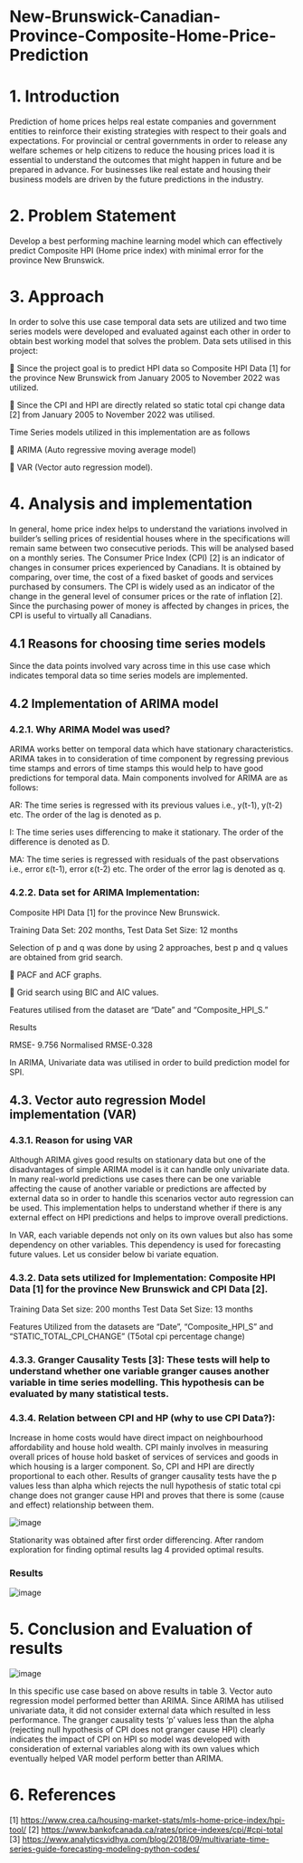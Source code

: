 # New-Brunswick-Canadian-Province-Composite-Home-Price-Prediction

# 1. Introduction

Prediction of home prices helps real estate companies and government entities to reinforce 
their existing strategies with respect to their goals and expectations. For provincial or 
central governments in order to release any welfare schemes or help citizens to reduce the 
housing prices load it is essential to understand the outcomes that might happen in future 
and be prepared in advance. For businesses like real estate and housing their business 
models are driven by the future predictions in the industry.

# 2. Problem Statement

Develop a best performing machine learning model which can effectively predict Composite 
HPI (Home price index) with minimal error for the province New Brunswick.

# 3. Approach

In order to solve this use case temporal data sets are utilized and two time series models 
were developed and evaluated against each other in order to obtain best working model 
that solves the problem.
Data sets utilised in this project:

 Since the project goal is to predict HPI data so Composite HPI Data [1] for the
province New Brunswick from January 2005 to November 2022 was utilized.

 Since the CPI and HPI are directly related so static total cpi change data [2] from 
January 2005 to November 2022 was utilised.

Time Series models utilized in this implementation are as follows

 ARIMA (Auto regressive moving average model)

 VAR (Vector auto regression model).

# 4. Analysis and implementation

In general, home price index helps to understand the variations involved in builder’s selling 
prices of residential houses where in the specifications will remain same between two 
consecutive periods. This will be analysed based on a monthly series. The Consumer Price 
Index (CPI) [2] is an indicator of changes in consumer prices experienced by Canadians. It is 
obtained by comparing, over time, the cost of a fixed basket of goods and services 
purchased by consumers. The CPI is widely used as an indicator of the change in the general 
level of consumer prices or the rate of inflation [2]. Since the purchasing power of money is 
affected by changes in prices, the CPI is useful to virtually all Canadians.

## 4.1 Reasons for choosing time series models

Since the data points involved vary across time in this use case which indicates temporal 
data so time series models are implemented.

## 4.2 Implementation of ARIMA model

### 4.2.1. Why ARIMA Model was used?

ARIMA works better on temporal data which have stationary characteristics. ARIMA takes in 
to consideration of time component by regressing previous time stamps and errors of time 
stamps this would help to have good predictions for temporal data.
Main components involved for ARIMA are as follows:

AR: The time series is regressed with its previous values i.e., y(t-1), y(t-2) etc. The order of 
the lag is denoted as p.

I: The time series uses differencing to make it stationary. The order of the difference is 
denoted as D.

MA: The time series is regressed with residuals of the past observations i.e., error ε(t-1), 
error ε(t-2) etc. The order of the error lag is denoted as q.

### 4.2.2. Data set for ARIMA Implementation:

Composite HPI Data [1] for the province New Brunswick.

Training Data Set: 202 months, Test Data Set Size: 12 months

Selection of p and q was done by using 2 approaches, best p and q values are obtained from 
grid search.

 PACF and ACF graphs.

 Grid search using BIC and AIC values.

Features utilised from the dataset are “Date” and “Composite_HPI_S.”

Results

RMSE- 9.756
Normalised RMSE-0.328

In ARIMA, Univariate data was utilised in order to build prediction model for SPI.

## 4.3. Vector auto regression Model implementation (VAR)

### 4.3.1. Reason for using VAR

Although ARIMA gives good results on stationary data but one of the disadvantages of simple ARIMA model is it can handle only univariate data. In many real-world predictions use cases there can be one variable affecting the cause of another variable or predictions are affected by external data so in order to handle this scenarios vector auto regression can be used. This implementation helps to understand whether if there is any external effect on HPI predictions and helps to improve overall predictions.

In VAR, each variable depends not only on its own values but also has some dependency on other variables. This dependency is used for forecasting future values. Let us consider below bi variate equation.

### 4.3.2. Data sets utilized for Implementation: Composite HPI Data [1] for the province New Brunswick and CPI Data [2].

Training Data Set size: 200 months Test Data Set Size:  13 months

Features Utilized from the datasets are “Date”, “Composite_HPI_S” and “STATIC_TOTAL_CPI_CHANGE” (T5otal cpi percentage change)

### 4.3.3. Granger Causality Tests [3]:  These tests will help to understand whether one variable granger causes another variable in time series modelling. This hypothesis can be evaluated by many statistical tests.

### 4.3.4. Relation between CPI and HP (why to use CPI Data?):

Increase in home costs would have direct impact on neighbourhood affordability and house hold wealth. CPI mainly involves in measuring overall prices of house hold basket of services of services and goods in which housing is a larger component. So, CPI and HPI are directly proportional to each other. Results of granger causality tests have the p values less than alpha which rejects the null hypothesis of static total cpi change does not granger cause HPI and proves that there is some (cause and effect) relationship between them.

![image](https://user-images.githubusercontent.com/46736656/218235313-a7adb6f1-590a-413a-8d48-5c11d7b6cffb.png)

 
 Stationarity was obtained after first order differencing. After random exploration for finding optimal results lag 4 provided optimal results.
 
 ### Results

![image](https://user-images.githubusercontent.com/46736656/218235345-5da04236-dcb3-49ff-9e2a-e244e6f64da3.png)

# 5. Conclusion and Evaluation of results

![image](https://user-images.githubusercontent.com/46736656/218235400-2c3f39e8-0648-4f78-b829-79cf3519dbcc.png)


In this specific use case based on above results in table 3. Vector auto regression model performed better than ARIMA. Since ARIMA has utilised univariate data, it did not consider external data which resulted in less performance. The granger causality tests ‘p’ values less than the alpha (rejecting null hypothesis of CPI does not granger cause HPI) clearly indicates the impact of CPI on HPI so model was developed with consideration of external variables along with its own values which eventually helped VAR model perform better than ARIMA.

# 6. References

[1] https://www.crea.ca/housing-market-stats/mls-home-price-index/hpi-tool/
[2] https://www.bankofcanada.ca/rates/price-indexes/cpi/#cpi-total
[3] https://www.analyticsvidhya.com/blog/2018/09/multivariate-time-series-guide-forecasting-modeling-python-codes/




